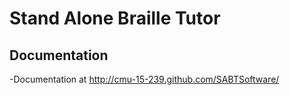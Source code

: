 # Stand Alone Braille Tutor

## Documentation 
-Documentation at http://cmu-15-239.github.com/SABTSoftware/
